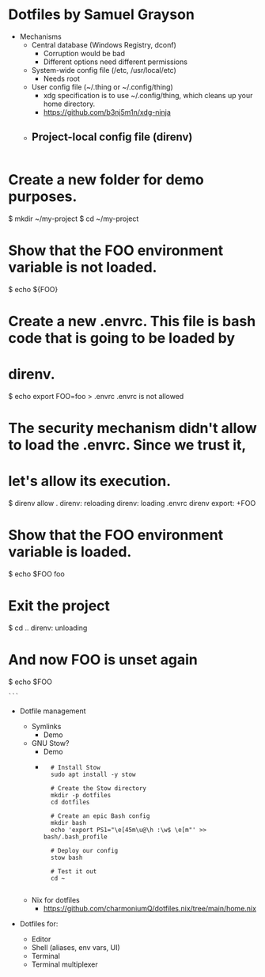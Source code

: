 # Dotfiles by Samuel Grayson

- Mechanisms
  - Central database (Windows Registry, dconf)
    - Corruption would be bad
    - Different options need different permissions
  - System-wide config file (/etc, /usr/local/etc)
    - Needs root
  - User config file (~/.thing or ~/.config/thing)
    - xdg specification is to use ~/.config/thing, which cleans up your home directory.
    - https://github.com/b3nj5m1n/xdg-ninja
  - Project-local config file (direnv)
    -
	```
# Create a new folder for demo purposes.
$ mkdir ~/my-project
$ cd ~/my-project

# Show that the FOO environment variable is not loaded.
$ echo ${FOO}

# Create a new .envrc. This file is bash code that is going to be loaded by
# direnv.
$ echo export FOO=foo > .envrc
.envrc is not allowed

# The security mechanism didn't allow to load the .envrc. Since we trust it,
# let's allow its execution.
$ direnv allow .
direnv: reloading
direnv: loading .envrc
direnv export: +FOO

# Show that the FOO environment variable is loaded.
$ echo $FOO
foo

# Exit the project
$ cd ..
direnv: unloading

# And now FOO is unset again
$ echo $FOO

	```

- Dotfile management
  - Symlinks
    - Demo
  - GNU Stow?
    - Demo
    -
      ```
        # Install Stow
        sudo apt install -y stow

        # Create the Stow directory
        mkdir -p dotfiles
        cd dotfiles

        # Create an epic Bash config
        mkdir bash
        echo 'export PS1="\e[45m\u@\h :\w$ \e[m"' >> bash/.bash_profile

        # Deploy our config
        stow bash

        # Test it out
        cd ~
    ```
  - Nix for dotfiles
    - https://github.com/charmoniumQ/dotfiles.nix/tree/main/home.nix

- Dotfiles for:
  - Editor
  - Shell (aliases, env vars, UI)
  - Terminal
  - Terminal multiplexer
